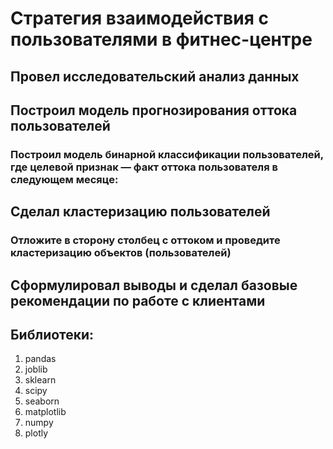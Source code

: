 # Стратегия взаимодействия с пользователями в фитнес-центре
## Провел исследовательский анализ данных
## Построил модель прогнозирования оттока пользователей
### Построил модель бинарной классификации пользователей, где целевой признак — факт оттока пользователя в следующем месяце:
## Сделал кластеризацию пользователей
### Отложите в сторону столбец с оттоком и проведите кластеризацию объектов (пользователей)
## Сформулировал выводы и сделал базовые рекомендации по работе с клиентами
## Библиотеки:
1. pandas
2. joblib
3. sklearn
4. scipy
5. seaborn
6. matplotlib
7. numpy
8. plotly
